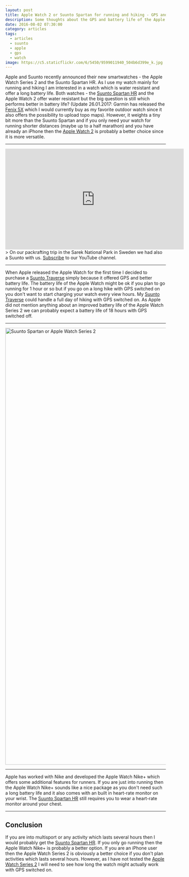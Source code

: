 ```yaml
---
layout: post
title: Apple Watch 2 or Suunto Spartan for running and hiking - GPS and Battery Life
description: Some thoughts about the GPS and battery life of the Apple Watch 2 and Suunto Spartan
date: 2016-08-02 07:30:00
category: articles
tags:
  - articles
  - suunto
  - apple
  - gps
  - watch
image: https://c5.staticflickr.com/6/5450/9599011940_504b6d399e_k.jpg
---
```

Apple and Suunto recently announced their new smartwatches - the Apple Watch Series 2 and the Suunto Spartan HR. As I use my watch mainly for running and hiking I am interested in a watch which is water resistant and offer a long battery life. Both watches - the <a href="http://amzn.to/2pkGVh8" rel="nofollow" target="_blank">Suunto Spartan HR</a> and the Apple Watch 2 offer water resistant but the big question is still which performs better in battery life? (Update 26.01.2017: Garmin has released the [Fenix 5X](http://amzn.to/2jse5Ht) which I would currently buy as my favorite outdoor watch since it also offers the possibility to upload topo maps). However, it weights a tiny bit more than the Suunto Spartan and if you only need your watch for running shorter distances (maybe up to a half marathon) and you have already an iPhone then the <a href="http://amzn.to/2pKb4Gt" rel="nofollow">Apple Watch 2</a> is probably a better choice since it is more versatile.

---

<iframe width="560" height="315" src="https://www.youtube.com/embed/7c0tlmtpsps" frameborder="0" allowfullscreen></iframe>
> On our packrafting trip in the Sarek National Park in Sweden we had also a Suunto with us. <a href="https://www.youtube.com/channel/UCnO9Q_m9EaOCrHmmQIBVBNw?sub_confirmation=1" rel="nofollow">Subscribe</a> to our YouTube channel.

---

<!--more-->

When Apple released the Apple Watch for the first time I decided to purchase a [Suunto Traverse](http://www.hikeventures.com/Suunto-Traverse-Ambit3-differences/) simply because it offered GPS and better battery life. The battery life of the Apple Watch might be ok if you plan to go running for 1 hour or so but if you go on a long hike with GPS switched on you don't want to start charging your watch every view hours. My [Suunto Traverse](http://www.hikeventures.com/Suunto-Traverse-Ambit3-differences/) could handle a full day of hiking with GPS switched on. As Apple did not mention anything about an improved battery life of the Apple Watch Series 2 we can probably expect a battery life of 18 hours with GPS switched off.

---

<a data-flickr-embed="true"  href="https://www.flickr.com/photos/90204224@N07/9599011940/in/photolist-pR5WvQ-oUMs5L-ptyErN-pcgLEg-qfcV5n-poxm2c-e8Kbq9-fCesyW-hYdCdQ-rc1Fx6-duC1dY-fhgYiE-ehBHpm-ehvX1p-fdecUN-dLvA6z-niePbn-ehBHp1-fCerPS-pC4agQ-pUdwjt-nijCVw-nB7WFa-fBZ7fZ-hXRuvz-sTzRxs-s9EBGJ-J2qeyW-vwWEhv-vPqH22-uSq1oC-vNPEKA-t4miJj-qHtRc2-vM7J91" title="Hiking and Packrafting in Sarek"><img src="https://c5.staticflickr.com/6/5450/9599011940_504b6d399e_k.jpg" width="2048" height="1365" alt="Suunto Spartan or Apple Watch Series 2"></a><script async src="//embedr.flickr.com/assets/client-code.js" charset="utf-8"></script>

---

Apple has worked with Nike and developed the Apple Watch Nike+ which offers some additional features for runners. If you are just into running then the Apple Watch Nike+ sounds like a nice package as you don't need such a long battery life and it also comes with an built in heart-rate monitor on your wrist. The <a href="http://amzn.to/2pkGVh8" rel="nofollow" target="_blank">Suunto Spartan HR</a> still requires you to wear a heart-rate monitor around your chest.

---

## Conclusion

If you are into multisport or any activity which lasts several hours then I would probably get the <a href="http://amzn.to/2pkGVh8" rel="nofollow" target="_blank">Suunto Spartan HR</a>. If you only go running then the Apple Watch Nike+ is probably a better option. If you are an iPhone user then the Apple Watch Series 2 is obviously a better choice if you don't plan activities which lasts several hours. However, as I have not tested the <a href="http://amzn.to/2pKb4Gt" target="_blank" rel="nofollow">Apple Watch Series 2</a> I will need to see how long the watch might actually work with GPS switched on.
